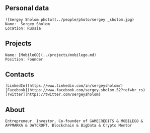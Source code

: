 ## Personal data
	![Sergey Sholom photo](../people/photo/sergey _sholom.jpg)  
	Name:  Sergey Sholom
	Location: Russia
## Projects 
	Name: [MobileGO](../projects/mobilego.md)  
	Position: Founder
## Contacts
	[LinkedIn](https://www.linkedin.com/in/sergeysholom/)  
	[Facebook](https://www.facebook.com/sergey.sholom.52?ref=br_rs)  
	[Twitter](https://twitter.com/sergeysholom)  
## About
	Entrepreneur. Investor. Co-founder of GAMECREDITS & MOBILEGO & APPMARKA & DATCROFT. Blockchain & BigData & Crypto Mentor